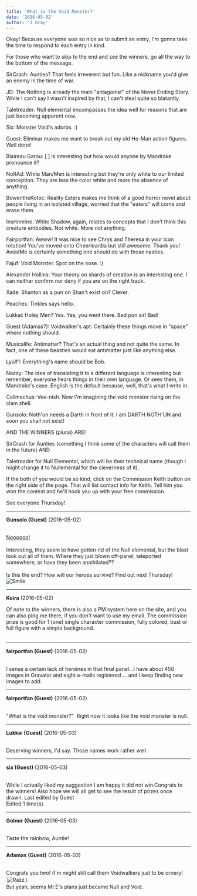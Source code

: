 ```yaml
---
title: 'What is the Void Monster?'
date: '2016-05-02'
author: 'J Gray'
---
```


<p>Okay! Because everyone was so nice as to submit an entry, I'm gonna take the time to respond to each entry in kind.</p><p>For those who want to skip to the end and see the winners, go all the way to the bottom of the message.</p><p>SirCrash: Aunties? That feels irreverent but fun. Like a nickname you'd give an enemy in the time of war.</p><p>JD: The Nothing is already the main "antagonist" of the Never Ending Story. While I can't say I wasn't inspired by that, I can't steal quite so blatantly.</p><p>Taletreader: Null elemental encompasses the idea well for reasons that are just becoming apparent now.</p><p>Six: Monster Void's adorbs. :) </p><p>Guest: Eliminar makes me want to break out my old He-Man action figures. Well done!</p><p>Blaireau Garou: [   ] is interesting but how would anyone by Mandrake pronounce it?</p><p>NoRAd: White Man/Men is interesting but they're only white to our limited conception. They are less the color white and more the absence of anything.</p><p>BowentheKotoc: Reality Eaters makes me think of a good horror novel about people living in an isolated village, worried that the "eaters" will come and erase them.</p><p>Insrtnmhre: White Shadow, again, relates to concepts that I don't think this creature embodies. Not white. More not anything.</p><p>Fairportfan: Awww! It was nice to see Chrys and Theresa in your icon rotation! You've moved onto Cheerleardia but still awesome. Thank you! AvoidMe is certainly something one should do with those nasties.</p><p>Fajuf: Void Monster. Spot on the nose. :)</p><p>Alexander Hollins: Your theory on shards of creation is an interesting one. I can neither confirm nor deny if you are on the right track.</p><p>Xade: Shanton as a pun on Shan't exist on? Clever.</p><p>Peaches: Tinkles says hello.</p><p>Lukkai: Holey Men? Yes. Yes, you went there. Bad pun sir! Bad!</p><p>Guest (Adamas?): Voidwalker's apt. Certainly these things move in "space" where nothing should.</p><p>Musicalife: Antimatter? That's an actual thing and not quite the same. In fact, one of these beasties would eat antimatter just like anything else.</p><p>Lyulf1: Everything's name should be Bob.</p><p>Nazzy: The idea of translating it to a different language is interesting but remember, everyone hears things in their own language. Or sees them, in Mandrake's case. English is the default because, well, that's what I write in.</p><p>Calimachus: Vee-nish. Now I'm imagining the void monster rising on the clam shell.</p><p>Gunsolo: Noth'un needs a Darth in front of it. I am DARTH NOTH'UN and soon you shall not exist!</p><p>AND THE WINNERS (plural) ARE!</p><p>SirCrash for Aunties (something I think some of the characters will call them in the future) AND</p><p>Taletreader for Null Elemental, which will be their technical name (though I might change it to Nullemental for the cleverness of it).</p><p>If the both of you would be so kind, click on the Commission Keith button on the right side of the page. That will list contact info for Keith. Tell him you won the contest and he'll hook you up with your free commission.</p><p>See everyone Thursday!</p>

---
**Gunsolo (Guest)** (2016-05-02)

<br> <a name="" target="" classname="" class="" href="https://youtu.be/WWaLxFIVX1s">Noooooo!</a><br><br>Interesting, they seem to have gotten rid of the Null elemental, but the blast took out all of them. Where they just blown off-panel, teleported somewhere, or have they been annihilated??<br><br>Is this the end? How will our heroes survive? Find out next Thursday! <img src="/smilies/smile.gif" alt="Smile" border="0"><br>

---
**Keira** (2016-05-02)

Of note to the winners, there is also a PM system here on the site, and you can also ping me there, if you don't want to use my email. The commission prize is good for 1 (one) single character commission, fully colored, bust or full figure with a simple background.<br><br>

---
**fairportfan (Guest)** (2016-05-02)

<br>I sense a certain lack of heroines in that final panel...I have about 450 images in Gravatar and eight e-mails registered ... and i keep finding new images to add.

---
**fairportfan (Guest)** (2016-05-02)

<br> "What is the void monster?" &nbsp;Right now it looks like the void monster is null.

---
**Lukkai (Guest)** (2016-05-03)

<br> Deserving winners, I'd say. Those names work rather well.<br>

---
**six (Guest)** (2016-05-03)

<br>While I actually liked my suggestion I am happy it did not win.Congrats to the winners! Also hope we will all get to see the result of prizes once drawn.&nbsp;Last edited by Guest<br>Edited 1 time(s).

---
**Golnor (Guest)** (2016-05-03)

<br> Taste the rainbow, Auntie!

---
**Adamas (Guest)** (2016-05-03)

<br> Congrats you two! (I'm might still call them Voidwalkers just to be ornery!<img alt=" Razz " src=" /smilies/razz.gif " border="0" hspace="2" vspace="2">).<br>But yeah, seems Mr.E's plans just became Null and Void.<br>

